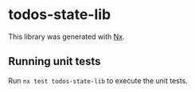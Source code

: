 # todos-state-lib

This library was generated with [Nx](https://nx.dev).

## Running unit tests

Run `nx test todos-state-lib` to execute the unit tests.
